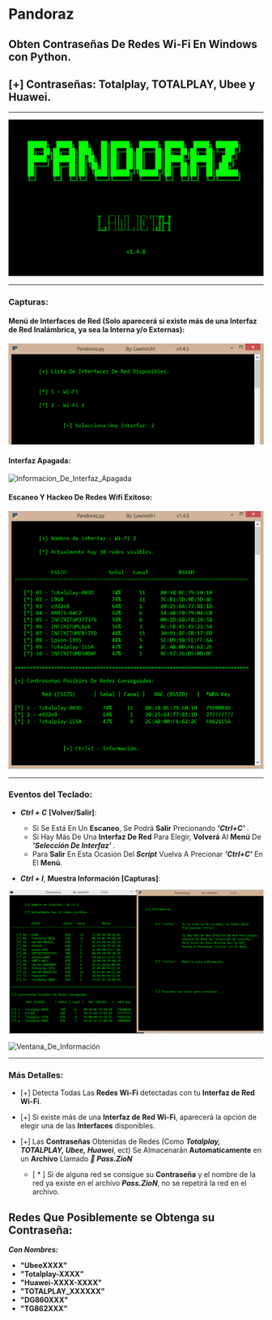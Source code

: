 # Pandoraz
## Obten Contraseñas De Redes Wi-Fi En Windows con Python.
## [+] Contraseñas: Totalplay, TOTALPLAY, Ubee y Huawei.

- - -

![Banner](Capturas/Banners.png "Banners")

- - -
### Capturas:

#### Menú de Interfaces de Red (Solo aparecerá si existe más de una Interfaz de Red Inalámbrica, ya sea la Interna y/o Externas):

![Menu_Interfaces_De_Red](Capturas/Menu_Interfaces_De_Red.png "Menú Interfaces De Red")

#### Interfaz Apagada:

![Informacion_De_Interfaz_Apagada](Capturas/Información_De_Interfaz_Apagada.png "Información De Interfaz Apagada")

#### Escaneo Y Hackeo De Redes Wifi Exitoso:

![Escaneo_Exitoso](Capturas/Escaneo_Exitoso.png "Escaneo Exitoso")

- - -

### Eventos del Teclado:

* ___Ctrl + C___ __[Volver/Salir]__:

    * Si Se Está En Un __Escaneo__, Se Podrá __Salir__ Precionando ***'Ctrl+C'*** .
    * Si Hay Más De Una __Interfaz De Red__ Para Elegir, __Volverá__ Al __Menú__ De ***'Selección De Interfaz'*** .
    * Para __Salir__ En Esta Ocasión Del ___Script___ Vuelva A Precionar ***'Ctrl+C'*** En El __Menú__.

* ___Ctrl + I___, __Muestra Información [Capturas]__:

![Ctrl+I](Capturas/Ctrl+I.png "Precionando 'Ctrl+I'")


![Ventana_De_Información](Capturas/Ventana_De_Información.png "Ventana De Información")


- - -

### Más Detalles:

* [+] Detecta Todas Las __Redes Wi-Fi__ detectadas con tu __Interfaz de Red Wi-Fi__.

* [+] Si existe más de una __Interfaz de Red Wi-Fi__, aparecerá la opción de elegir una de las __Interfaces__ disponibles.

* [+] Las __Contraseñas__ Obtenidas de Redes (Como ___Totalplay, TOTALPLAY, Ubee, Huawei___, ect) Se Almacenarán __Automaticamente__ en un __Archivo__ Llamado ___📶 Pass.ZioN___
  
  * [ \* ] Si de alguna red se consigue su __Contraseña__ y el nombre de la red ya existe en el archivo ___Pass.ZioN___, no se repetirá la red en el archivo.


## Redes Que Posiblemente se Obtenga su Contraseña:

***Con Nombres:***

 * __"UbeeXXXX"__
 * __"Totalplay-XXXX"__
 * __"Huawei-XXXX-XXXX"__
 * __"TOTALPLAY_XXXXXX"__
 * __"DG860XXX"__
 * __"TG862XXX"__
